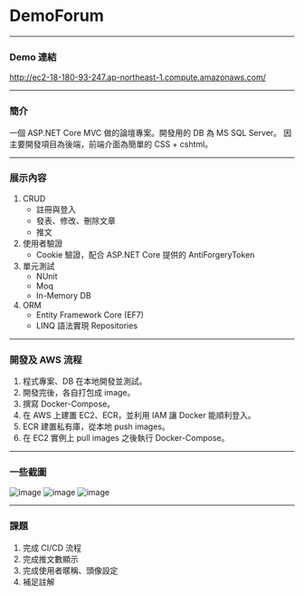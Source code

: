 # DemoForum
---

### Demo 連結

http://ec2-18-180-93-247.ap-northeast-1.compute.amazonaws.com/

---

### 簡介

一個 ASP.NET Core MVC 做的論壇專案。開發用的 DB 為 MS SQL Server。
因主要開發項目為後端，前端介面為簡單的 CSS + cshtml。

---

### 展示內容

1. CRUD
    - 註冊與登入
    - 發表、修改、刪除文章
    - 推文
2. 使用者驗證
    - Cookie 驗證，配合 ASP.NET Core 提供的 AntiForgeryToken
3. 單元測試
    - NUnit
    - Moq
    - In-Memory DB
4. ORM
    - Entity Framework Core (EF7)
    - LINQ 語法實現 Repositories

---

### 開發及 AWS 流程

1. 程式專案、DB 在本地開發並測試。
2. 開發完後，各自打包成 image。
3. 撰寫 Docker-Compose。
4. 在 AWS 上建置 EC2、ECR，並利用 IAM 讓 Docker 能順利登入。
5. ECR 建置私有庫，從本地 push images。
6. 在 EC2 實例上 pull images 之後執行 Docker-Compose。

---

### 一些截圖
![image](https://user-images.githubusercontent.com/82561200/222894826-8f168c78-477a-428e-9af5-7076851f5ceb.png)
![image](https://user-images.githubusercontent.com/82561200/222894835-32222a0b-4c77-460d-b1a4-d3139ccd79d0.png)
![image](https://user-images.githubusercontent.com/82561200/222894845-e3ded71b-d14f-41f4-88f5-436859b79c78.png)

---

### 課題

1. 完成 CI/CD 流程
2. 完成推文數顯示
3. 完成使用者暱稱、頭像設定
4. 補足註解
